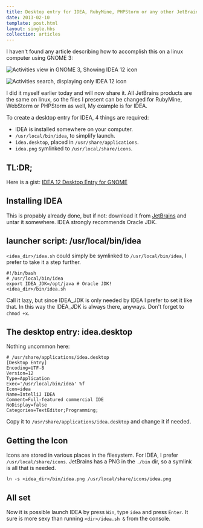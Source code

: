 ```yaml
---
title: Desktop entry for IDEA, RubyMine, PHPStorm or any other JetBrains product
date: 2013-02-10
template: post.html
layout: single.hbs
collection: articles
---
```

I haven't found any article describing how to accomplish this on a linux computer using GNOME 3:

![Activities view in GNOME 3, Showing IDEA 12 icon](https://madrse.s3.amazonaws.com/assets/41-apps.png)
  
  
![Activities search, displaying only IDEA 12 icon](https://madrse.s3.amazonaws.com/assets/41-idea.png)


I did it myself earlier today and will now share it. All JetBrains products are the same on linux, so the files I present can be changed for RubyMine, WebStorm or PHPStorm as well, My example is for IDEA.

To create a desktop entry for IDEA, 4 things are required:

 * IDEA is installed somewhere on your computer.
 * `/usr/local/bin/idea`, to simplify launch.
 * `idea.desktop`, placed in `/usr/share/applications`.
 * `idea.png` symlinked to `/usr/local/share/icons`.

## TL:DR;

Here is a gist: [IDEA 12 Desktop Entry for GNOME](https://gist.github.com/madr/4749398)

## Installing IDEA

This is propably already done, but if not: download it from [JetBrains](http://www.jetbrains.com/idea/download/) and untar it somewhere. IDEA strongly recommends Oracle JDK.

## launcher script: /usr/local/bin/idea

`<idea_dir>/idea.sh` could simply be symlinked to `/usr/local/bin/idea`, I prefer to take it a step further.

    #!/bin/bash
    # /usr/local/bin/idea
    export IDEA_JDK=/opt/java # Oracle JDK!
    <idea_dir>/bin/idea.sh

Call it lazy, but since IDEA_JDK is only needed by IDEA I prefer to set it like that. In this way the IDEA_JDK is always there, anyways. Don't forget to `chmod +x`.

## The desktop entry: idea.desktop

Nothing uncommon here:

    # /usr/share/applications/idea.desktop
    [Desktop Entry]
    Encoding=UTF-8
    Version=12
    Type=Application
    Exec='/usr/local/bin/idea' %f
    Icon=idea
    Name=IntelliJ IDEA
    Comment=Full-featured commercial IDE
    NoDisplay=false
    Categories=TextEditor;Programming;

Copy it to `/usr/share/applications/idea.desktop` and change it if needed.

## Getting the Icon

Icons are stored in various places in the filesystem. For IDEA, I prefer `/usr/local/share/icons`. JetBrains has a PNG in the `./bin` dir, so a symlink is all that is needed.

    ln -s <idea_dir>/bin/idea.png /usr/local/share/icons/idea.png

## All set

Now it is possible launch IDEA by press `Win`, type `idea` and press `Enter`. It sure is more sexy than running `<dir>/idea.sh &` from the console.